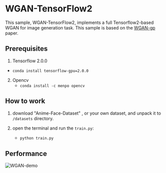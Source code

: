 # WGAN-TensorFlow2
This sample, WGAN-TensorFlow2, implements a full Tensorflow2-based WGAN for image generation task. This sample is based on the [WGAN-gp](https://arxiv.org/pdf/1704.00028.pdf) paper.

## Prerequisites

1.  Tensorflow 2.0.0
- `conda install tensorflow-gpu=2.0.0`
2.  Opencv
    - `conda install -c menpo opencv`

## How to work

1. download  "Anime-Face-Dataset" , or your own dataset, and unpack it to `/datasets` directory.

2. open the terminal and run the `train.py`:

   - ```bash
     python train.py
     ```
## Performance

![WGAN-demo](https://yerfor.github.io/2020/02/06/gan-01/10000.png)
